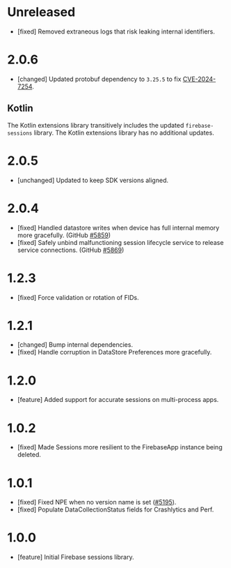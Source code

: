 # Unreleased
* [fixed] Removed extraneous logs that risk leaking internal identifiers.


# 2.0.6
* [changed] Updated protobuf dependency to `3.25.5` to fix
  [CVE-2024-7254](https://github.com/advisories/GHSA-735f-pc8j-v9w8).


## Kotlin
The Kotlin extensions library transitively includes the updated
`firebase-sessions` library. The Kotlin extensions library has no additional
updates.

# 2.0.5
* [unchanged] Updated to keep SDK versions aligned.

# 2.0.4
* [fixed] Handled datastore writes when device has full internal memory more gracefully.
  (GitHub [#5859](https://github.com/firebase/firebase-android-sdk/issues/5859))
* [fixed] Safely unbind malfunctioning session lifecycle service to release service connections.
  (GitHub [#5869](https://github.com/firebase/firebase-android-sdk/issues/5869))

# 1.2.3
* [fixed] Force validation or rotation of FIDs.

# 1.2.1
* [changed] Bump internal dependencies.
* [fixed] Handle corruption in DataStore Preferences more gracefully.

# 1.2.0
* [feature] Added support for accurate sessions on multi-process apps.

# 1.0.2
* [fixed] Made Sessions more resilient to the FirebaseApp instance being deleted.

# 1.0.1
* [fixed] Fixed NPE when no version name is
  set ([#5195](https://github.com/firebase/firebase-android-sdk/issues/5195)).
* [fixed] Populate DataCollectionStatus fields for Crashlytics and Perf.

# 1.0.0
* [feature] Initial Firebase sessions library.

